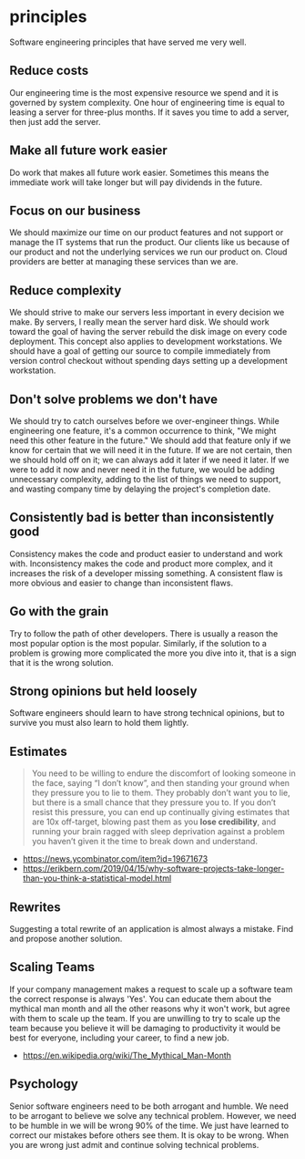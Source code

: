 # principles
Software engineering principles that have served me very well.

## Reduce costs
Our engineering time is the most expensive resource we spend and it is governed by system complexity. One hour of engineering time is equal to leasing a server for three-plus months. If it saves you time to add a server, then just add the server.

## Make all future work easier
Do work that makes all future work easier. Sometimes this means the immediate work will take longer but will pay dividends in the future. 

## Focus on our business
We should maximize our time on our product features and not support or manage the IT systems that run the product. Our clients like us because of our product and not the underlying services we run our product on. Cloud providers are better at managing these services than we are.

## Reduce complexity
We should strive to make our servers less important in every decision we make. By servers, I really mean the server hard disk. We should work toward the goal of having the server rebuild the disk image on every code deployment. This concept also applies to development workstations. We should have a goal of getting our source to compile immediately from version control checkout without spending days setting up a development workstation.

## Don't solve problems we don't have
We should try to catch ourselves before we over-engineer things. While engineering one feature, it's a common occurrence to think, "We might need this other feature in the future." We should add that feature only if we know for certain that we will need it in the future. If we are not certain, then we should hold off on it; we can always add it later if we need it later. If we were to add it now and never need it in the future, we would be adding unnecessary complexity, adding to the list of things we need to support, and wasting company time by delaying the project's completion date.

## Consistently bad is better than inconsistently good
Consistency makes the code and product easier to understand and work with. Inconsistency makes the code and product more complex, and it increases the risk of a developer missing something. A consistent flaw is more obvious and easier to change than inconsistent flaws.

## Go with the grain
Try to follow the path of other developers. There is usually a reason the most popular option is the most popular. Similarly, if the solution to a problem is growing more complicated the more you dive into it, that is a sign that it is the wrong solution.

## Strong opinions but held loosely
Software engineers should learn to have strong technical opinions, but to survive you must also learn to hold them lightly.

## Estimates
> You need to be willing to endure the discomfort of looking someone in the face, saying “I don’t know”, and then standing your ground when they pressure you to lie to them. They probably don’t want you to lie, but there is a small chance that they pressure you to. If you don’t resist this pressure, you can end up continually giving estimates that are 10x off-target, blowing past them as you **lose credibility**, and running your brain ragged with sleep deprivation against a problem you haven’t given it the time to break down and understand.

- https://news.ycombinator.com/item?id=19671673
- https://erikbern.com/2019/04/15/why-software-projects-take-longer-than-you-think-a-statistical-model.html

## Rewrites
Suggesting a total rewrite of an application is almost always a mistake. Find and propose another solution.

## Scaling Teams
If your company management makes a request to scale up a software team the correct response is always 'Yes'. You can educate them about the mythical man month and all the other reasons why it won't work, but agree with them to scale up the team. If you are unwilling to try to scale up the team because you believe it will be damaging to productivity it would be best for everyone, including your career, to find a new job.

- https://en.wikipedia.org/wiki/The_Mythical_Man-Month

## Psychology
Senior software engineers need to be both arrogant and humble. We need to be arrogant to believe we solve any technical problem. However, we need to be humble in we will be wrong 90% of the time. We just have learned to correct our mistakes before others see them. It is okay to be wrong. When you are wrong just admit and continue solving technical problems.
